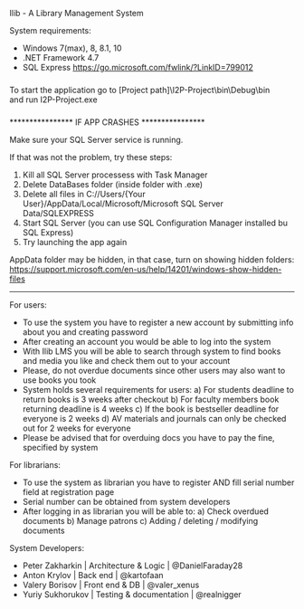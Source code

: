 Ilib - A Library Management System

System requirements:
 - Windows 7(max), 8, 8.1, 10
 - .NET Framework 4.7
 - SQL Express https://go.microsoft.com/fwlink/?LinkID=799012
 
###                                     ###
To start the application go to
  [Project path]\I2P-Project\bin\Debug\bin\
    and run I2P-Project.exe
###                                     ###

**************** IF APP CRASHES ****************

 Make sure your SQL Server service is running.
 
 If that was not the problem, try these steps:
 1) Kill all SQL Server processess with Task Manager
 2) Delete DataBases folder (inside folder with .exe)
 3) Delete all files in
 	C://Users/{Your User}/AppData/Local/Microsoft/Microsoft SQL Server Data/SQLEXPRESS
 4) Start SQL Server (you can use SQL Configuration Manager installed bu SQL Express)
 5) Try launching the app again
 
 AppData folder may be hidden, in that case, turn on showing hidden folders:
 	https://support.microsoft.com/en-us/help/14201/windows-show-hidden-files

************************************************

For users:
 - To use the system you have to register a new account by submitting info about you and creating password
 - After creating an account you would be able to log into the system
 - With Ilib LMS you will be able to search through system to find books and media you like and check them out to your account
 - Please, do not overdue documents since other users may also want to use books you took
 - System holds several requirements for users:
	a) For students deadline to return books is 3 weeks after checkout
	b) For faculty members book returning deadline is 4 weeks
	c) If the book is bestseller deadline for everyone is 2 weeks
	d) AV materials and journals can only be checked out for 2 weeks for everyone
 - Please be advised that for overduing docs you have to pay the fine, specified by system

For librarians:
 - To use the system as librarian you have to register AND fill serial number field at registration page
 - Serial number can be obtained from system developers
 - After logging in as librarian you will be able to:
	a) Check overdued documents
	b) Manage patrons
	c) Adding / deleting / modifying documents

System Developers:
 - Peter Zakharkin  | Architecture & Logic    | @DanielFaraday28    
 - Anton Krylov     | Back end                | @kartofaan
 - Valery Borisov   | Front end & DB          | @valer_xenus
 - Yuriy Sukhorukov | Testing & documentation | @realnigger
